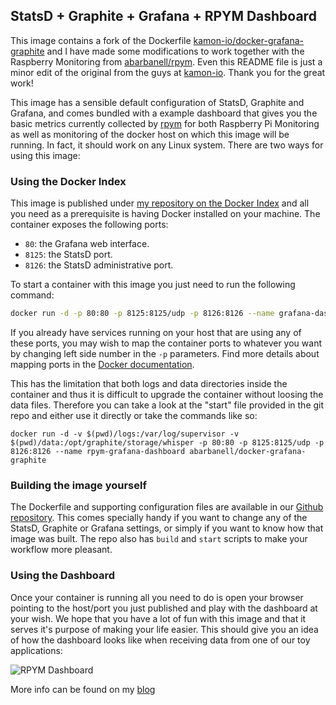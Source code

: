 StatsD + Graphite + Grafana + RPYM Dashboard
---------------------------------------------

This image contains a fork of the Dockerfile
[kamon-io/docker-grafana-graphite](https://github.com/kamon-io/docker-grafana-graphite)
and I have made  some modifications to work together with the Raspberry
Monitoring from [abarbanell/rpym](https://github.com/abarbanell/rpym).
Even this README file is just a minor edit of the original from
the guys at [kamon-io](https://github.com/kamon-io). Thank you for the
great work!


This image has a sensible default configuration of StatsD, Graphite and
Grafana, and comes bundled with a example
dashboard that gives you the basic metrics currently collected by
[rpym](https://github.com/abarbanell/rpym) for both Raspberry Pi
Monitoring as well as monitoring of the docker host on which this image
will be running. In fact, it should work on any Linux system. There are
two ways for using this image:


### Using the Docker Index ###

This image is published under [my repository on the Docker
Index](https://index.docker.io/u/abarbanell/) and all you
need as a prerequisite is having Docker installed on your machine. The
container exposes the following ports:

- `80`: the Grafana web interface.
- `8125`: the StatsD port.
- `8126`: the StatsD administrative port.

To start a container with this image you just need to run the following command:

```bash
docker run -d -p 80:80 -p 8125:8125/udp -p 8126:8126 --name grafana-dashboard abarbanell/docker-grafana_graphite
```

If you already have services running on your host that are using
any of these ports, you may wish to map the container ports
to whatever you want by changing left side number in the `-p`
parameters. Find more details about mapping ports in the [Docker
documentation](http://docs.docker.io/use/port_redirection/#port-redirection).

This has the limitation that both logs and data directories inside the
container and thus it is difficult to upgrade the container without
loosing the data files. Therefore you can take a look at the "start"
file provided in the git repo and either use it directly or take the
commands like so:

```
docker run -d -v $(pwd)/logs:/var/log/supervisor -v $(pwd)/data:/opt/graphite/storage/whisper -p 80:80 -p 8125:8125/udp -p 8126:8126 --name rpym-grafana-dashboard abarbanell/docker-grafana-graphite
```


### Building the image yourself ###

The Dockerfile and supporting configuration files are available in our
[Github repository](https://github.com/kamon-io/docker-grafana-graphite).
This comes specially handy if you want to change any of the StatsD,
Graphite or Grafana settings, or simply if you want to know how that
image was built. The repo also has `build` and `start` scripts to make
your workflow more pleasant.


### Using the Dashboard ###

Once your container is running all you need to do is open your browser
pointing to the host/port you just published and play with the dashboard
at your wish. We hope that you have a lot of fun with this image and that
it serves it's purpose of making your life easier. This should give you
an idea of how the dashboard looks like when receiving data from one of
our toy applications:

![RPYM
Dashboard](http://blog.abarbanell.de/assets/img/2015/08/rpym-statsd.png)

More info can be found on my
[blog](http://blog.abarbanell.de/linux/2015/08/08/statsd-docker/)

